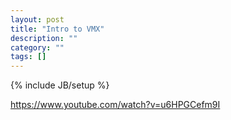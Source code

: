 ```yaml
---
layout: post
title: "Intro to VMX"
description: ""
category: ""
tags: []
---
```

{% include JB/setup %}

https://www.youtube.com/watch?v=u6HPGCefm9I
